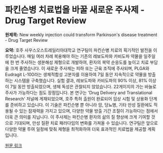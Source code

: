 # 파킨슨병 치료법을 바꿀 새로운 주사제 - Drug Target Review

**원제목:** New weekly injection could transform Parkinson's disease treatment - Drug Target Review

**요약:** 호주 사우스오스트레일리아대학교 연구팀이 파킨슨병 치료의 획기적인 발전을 이루었습니다.  매일 여러 차례 복용해야 하는 기존의 레보도파와 카비도파 약물을 일주일에 한 번 주사하는 생분해성 제형으로 개발하여, 환자의 복약 순응도를 높이고 치료 부담을 크게 줄였습니다.  이 새로운 주사제는 피하 또는 근육 조직에 주사되며,  PLGA와 Eudragit L-100라는 생체적합성 고분자를 이용하여 7일 동안 지속적으로 약물을 방출하는 시스템을 구축했습니다.  실험 결과, 레보도파와 카비도파의 90% 이상, 81% 이상이 7일 동안 방출되었으며,  생체 독성은 관찰되지 않았습니다.  22게이지의 가는 바늘로 주사가 가능하다는 점도 장점입니다.  본 연구는  'Drug Delivery and Translational Research' 저널에 게재되었으며,  호주 특허 출원이 완료되어 임상 시험 및 상용화 단계를 준비하고 있습니다. 이 기술은 파킨슨병 뿐 아니라 암, 당뇨병, 기타 만성 질환에도 적용될 수 있는 잠재력을 가지고 있으며,  다양한 약물 방출 기간 조절이 가능하다는 점에서 더욱 큰 의미를 지닙니다.  이 주사제는 파킨슨병 환자의 삶의 질 향상에 크게 기여할 것으로 기대되며,  만성 질환 치료 패러다임의 변화를 가져올 수 있습니다.  연구팀은 앞으로 다양한 약물 투여 일정에 맞춰 제형을 최적화하여 더욱 효과적인 치료법을 제공할 계획입니다.

[원문 링크](https://www.drugtargetreview.com/news/178639/new-weekly-injection-could-transform-parkinsons-disease-treatment/)
